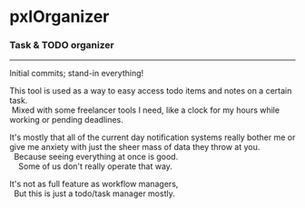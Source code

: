 # pxlOrganizer
### Task & TODO organizer

---

Initial commits; stand-in everything!

This tool is used as a way to easy access todo items and notes on a certain task.
<br/>&nbsp;Mixed with some freelancer tools I need, like a clock for my hours while working or pending deadlines.

It's mostly that all of the current day notification systems really bother me or give me anxiety with just the sheer mass of data they throw at you.
<br/>&nbsp;&nbsp;Because seeing everything at once is good.
<br/>&nbsp;&nbsp;&nbsp;&nbsp;Some of us don't really operate that way.

It's not as full feature as workflow managers,
<br/>&nbsp;&nbsp;But this is just a todo/task manager mostly.
